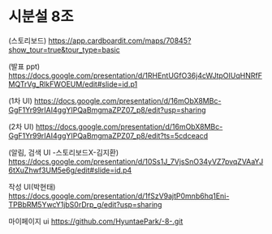 # 시분설 8조

(스토리보드) https://app.cardboardit.com/maps/70845?show_tour=true&tour_type=basic

(발표 ppt) https://docs.google.com/presentation/d/1RHEntUGfO36j4cWJtpOIUqHNRfFMQTrVg_RlkFWOEUM/edit#slide=id.p1

(1차 UI) https://docs.google.com/presentation/d/16mObX8MBc-GgF1Yr99rIAI4ggYIPQaBmgmaZPZ07_p8/edit?usp=sharing

(2차 UI) https://docs.google.com/presentation/d/16mObX8MBc-GgF1Yr99rIAI4ggYIPQaBmgmaZPZ07_p8/edit?ts=5cdceacd

(알림, 검색 UI -스토리보드X-김지환) https://docs.google.com/presentation/d/10Ss1J_7VjsSnO34yVZ7pvqZVAaYJ6tXuZhwf3UM5e6g/edit#slide=id.p4

작성 UI(박현태) https://docs.google.com/presentation/d/1fSzV9ajtP0mnb6hq1Eni-TPBbRM5YwcY1jbS0rDrp_g/edit?usp=sharing

마이페이지 ui  https://github.com/HyuntaePark/-8-.git
